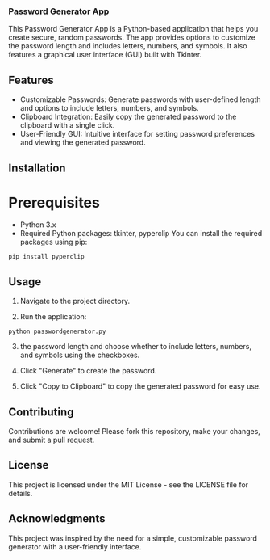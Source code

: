 ### Password Generator App
This Password Generator App is a Python-based application that helps you create secure, random passwords. The app provides options to customize the password length and includes letters, numbers, and symbols. It also features a graphical user interface (GUI) built with Tkinter.

## Features
- Customizable Passwords: Generate passwords with user-defined length and options to include letters, numbers, and symbols.
- Clipboard Integration: Easily copy the generated password to the clipboard with a single click.
- User-Friendly GUI: Intuitive interface for setting password preferences and viewing the generated password.

## Installation
# Prerequisites
- Python 3.x
- Required Python packages: tkinter, pyperclip
You can install the required packages using pip:
```
pip install pyperclip
```

## Usage
1. Navigate to the project directory.

2. Run the application:

```
python passwordgenerator.py
```

3.  the password length and choose whether to include letters, numbers, and symbols using the checkboxes.

4. Click "Generate" to create the password.

5. Click "Copy to Clipboard" to copy the generated password for easy use.



## Contributing
Contributions are welcome! Please fork this repository, make your changes, and submit a pull request.

## License
This project is licensed under the MIT License - see the LICENSE file for details.

## Acknowledgments
This project was inspired by the need for a simple, customizable password generator with a user-friendly interface.